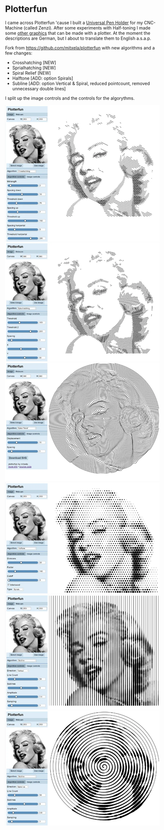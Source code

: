 # Plotterfun

I came across Plotterfun 'cause I built a [Universal Pen Holder](https://www.zenziwerken.de/Nachbauen/Universal-Pen-Holder) for my CNC-Machine (called Zenzi). After some experiments with Half-toning I made some [other graphics](https://www.zenziwerken.de/Plottgrafiken) that can be made with a plotter. At the moment the descriptions are German, but I about to translate them to English a.s.a.p.

Fork from https://github.com/mitxela/plotterfun with new algorithms and a few changes:
* Crosshatching [NEW]
* Sprialhatching [NEW]
* Spiral Relief [NEW]
* Halftone [ADD: option Spirals]
* Subline [ADD: option Vertical & Spiral, reduced pointcount, removed unnecessary double lines]

I split up the image controls and the controls for the algorythms.

![crosshatching](/screenshots/crosshatching.webp?2023-02-07)
![spiralhatching](/screenshots/spiralhatching.webp)
![spiral_relief](/screenshots/spiral_relief.webp)
![halftone_spirals](/screenshots/halftone_spirals.webp?2023-02-07)
![subline-vertical](/screenshots/subline-vertical.webp?2023-02-07)
![subline-spiral](/screenshots/subline-spiral.webp?2023-02-07)
